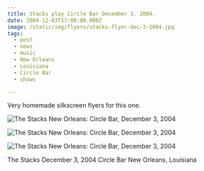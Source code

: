 ```yaml
---
title: Stacks play Circle Bar December 3, 2004.
date: 2004-12-03T17:00:00.000Z
image: /static/img/flyers/stacks-flyer-dec-3-2004.jpg
tags:
  - post 
  - news
  - music
  - New Orleans
  - Louisiana
  - Circle Bar
  - shows

---
```


Very homemade silkscreen flyers for this one.


![The Stacks New Orleans: Circle Bar, December 3, 2004](/static/img/flyers/stacks-flyer-amberlith-dec-3-2004.jpg)

![The Stacks New Orleans: Circle Bar, December 3, 2004](/static/img/flyers/stacks-flyer-amberlith-layout-dec-3-2004.jpg)

![The Stacks New Orleans: Circle Bar, December 3, 2004](/static/img/flyers/stacks-flyer-dec-3-2004.jpg "The Stacks New Orleans: Circle Bar, December 3, 2004")

The Stacks
December 3, 2004
Circle Bar
New Orleans, Louisiana